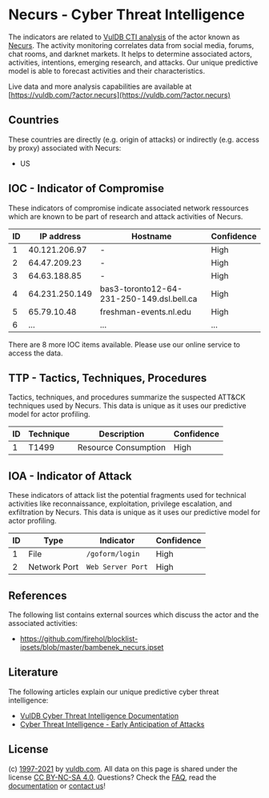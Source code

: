 # Necurs - Cyber Threat Intelligence

The indicators are related to [VulDB CTI analysis](https://vuldb.com/?doc.cti) of the actor known as [Necurs](https://vuldb.com/?actor.necurs). The activity monitoring correlates data from social media, forums, chat rooms, and darknet markets. It helps to determine associated actors, activities, intentions, emerging research, and attacks. Our unique predictive model is able to forecast activities and their characteristics.

Live data and more analysis capabilities are available at [https://vuldb.com/?actor.necurs](https://vuldb.com/?actor.necurs)

## Countries

These countries are directly (e.g. origin of attacks) or indirectly (e.g. access by proxy) associated with Necurs:

* US

## IOC - Indicator of Compromise

These indicators of compromise indicate associated network ressources which are known to be part of research and attack activities of Necurs.

ID | IP address | Hostname | Confidence
-- | ---------- | -------- | ----------
1 | 40.121.206.97 | - | High
2 | 64.47.209.23 | - | High
3 | 64.63.188.85 | - | High
4 | 64.231.250.149 | bas3-toronto12-64-231-250-149.dsl.bell.ca | High
5 | 65.79.10.48 | freshman-events.nl.edu | High
6 | ... | ... | ...

There are 8 more IOC items available. Please use our online service to access the data.

## TTP - Tactics, Techniques, Procedures

Tactics, techniques, and procedures summarize the suspected ATT&CK techniques used by Necurs. This data is unique as it uses our predictive model for actor profiling.

ID | Technique | Description | Confidence
-- | --------- | ----------- | ----------
1 | T1499 | Resource Consumption | High

## IOA - Indicator of Attack

These indicators of attack list the potential fragments used for technical activities like reconnaissance, exploitation, privilege escalation, and exfiltration by Necurs. This data is unique as it uses our predictive model for actor profiling.

ID | Type | Indicator | Confidence
-- | ---- | --------- | ----------
1 | File | `/goform/login` | High
2 | Network Port | `Web Server Port` | High

## References

The following list contains external sources which discuss the actor and the associated activities:

* https://github.com/firehol/blocklist-ipsets/blob/master/bambenek_necurs.ipset

## Literature

The following articles explain our unique predictive cyber threat intelligence:

* [VulDB Cyber Threat Intelligence Documentation](https://vuldb.com/?doc.cti)
* [Cyber Threat Intelligence - Early Anticipation of Attacks](https://www.scip.ch/en/?labs.20201022)

## License

(c) [1997-2021](https://vuldb.com/?doc.changelog) by [vuldb.com](https://vuldb.com/?doc.about). All data on this page is shared under the license [CC BY-NC-SA 4.0](https://creativecommons.org/licenses/by-nc-sa/4.0/). Questions? Check the [FAQ](https://vuldb.com/?doc.faq), read the [documentation](https://vuldb.com/?doc) or [contact us](https://vuldb.com/?contact)!
